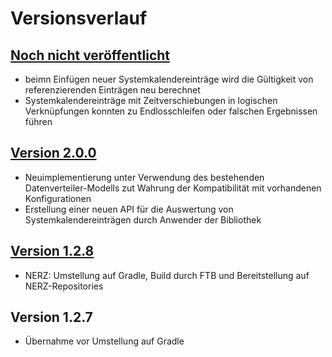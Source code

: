 Versionsverlauf
===============

## [Noch nicht veröffentlicht]

- beimn Einfügen neuer Systemkalendereinträge wird die Gültigkeit von 
  referenzierenden Einträgen neu berechnet
- Systemkalendereinträge mit Zeitverschiebungen in logischen Verknüpfungen
  konnten zu Endlosschleifen oder falschen Ergebnissen führen

## [Version 2.0.0]

- Neuimplementierung unter Verwendung des bestehenden Datenverteiler-Modells zut Wahrung der Kompatibilität 
  mit vorhandenen Konfigurationen
- Erstellung einer neuen API für die Auswertung von Systemkalendereinträgen durch Anwender der Bibliothek

## [Version 1.2.8]

- NERZ: Umstellung auf Gradle, Build durch FTB und Bereitstellung auf NERZ-Repositories

## Version 1.2.7

- Übernahme vor Umstellung auf Gradle


[Noch nicht veröffentlicht]: https://gitlab.nerz-ev.de/ERZ/SWE_de.bsvrz.vew.syskal/compare/v2.0.0...HEAD
[Version 2.0.0]: https://gitlab.nerz-ev.de/ERZ/SWE_de.bsvrz.vew.syskal/compare/v1.2.8...v2.0.0
[Version 1.2.8]: https://gitlab.nerz-ev.de/ERZ/SWE_de.bsvrz.vew.syskal/compare/v1.2.7...v1.2.8
